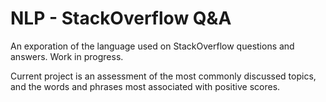 # NLP - StackOverflow Q&A

An exporation of the language used on StackOverflow questions and answers. Work in progress.

Current project is an assessment of the most commonly discussed topics, and the words and phrases most associated with positive scores.
